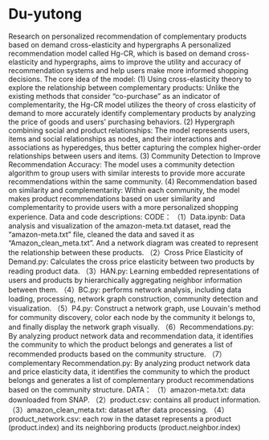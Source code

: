 # Du-yutong
Research on personalized recommendation of complementary products based on demand cross-elasticity and hypergraphs
A personalized recommendation model called Hg-CR, which is based on demand cross-elasticity and hypergraphs, aims to improve the utility and accuracy of recommendation systems and help users make more informed shopping decisions.
The core idea of the model:
(1) Using cross-elasticity theory to explore the relationship between complementary products: Unlike the existing methods that consider “co-purchase” as an indicator of complementarity, the Hg-CR model utilizes the theory of cross elasticity of demand to more accurately identify complementary products by analyzing the price of goods and users' purchasing behaviors.
(2) Hypergraph combining social and product relationships: The model represents users, items and social relationships as nodes, and their interactions and associations as hyperedges, thus better capturing the complex higher-order relationships between users and items.
(3) Community Detection to Improve Recommendation Accuracy: The model uses a community detection algorithm to group users with similar interests to provide more accurate recommendations within the same community.
(4) Recommendation based on similarity and complementarity: Within each community, the model makes product recommendations based on user similarity and complementarity to provide users with a more personalized shopping experience.
Data and code descriptions:
CODE：
（1）Data.ipynb: Data analysis and visualization of the amazon-meta.txt dataset, read the “amazon-meta.txt” file, cleaned the data and saved it as “Amazon_clean_meta.txt”. And a network diagram was created to represent the relationship between these products. 
（2）Cross Price Elasticity of Demand.py: Calculates the cross price elasticity between two products by reading product data. 
（3）HAN.py: Learning embedded representations of users and products by hierarchically aggregating neighbor information between them. 
（4）BC.py: performs network analysis, including data loading, processing, network graph construction, community detection and visualization.
（5）P4.py: Construct a network graph, use Louvain's method for community discovery, color each node by the community it belongs to, and finally display the network graph visually. 
（6）Recommendations.py: By analyzing product network data and recommendation data, it identifies the community to which the product belongs and generates a list of recommended products based on the community structure. 
（7）complementary Recommendation.py: By analyzing product network data and price elasticity data, it identifies the community to which the product belongs and generates a list of complementary product recommendations based on the community structure.
DATA：
（1）amazon-meta.txt: data downloaded from SNAP.
（2）product.csv: contains all product information.
（3）amazon_clean_meta.txt: dataset after data processing.
（4）product_network.csv: each row in the dataset represents a product (product.index) and its neighboring products (product.neighbor.index)
